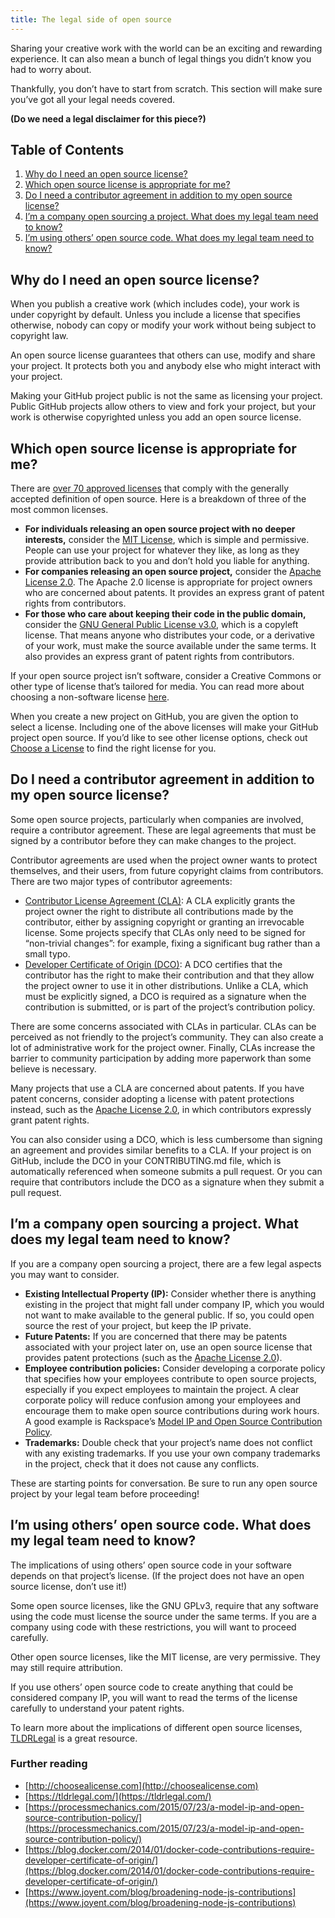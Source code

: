 ```yaml
---
title: The legal side of open source
---
```


Sharing your creative work with the world can be an exciting and rewarding experience. It can also mean a bunch of legal things you didn’t know you had to worry about.

Thankfully, you don’t have to start from scratch. This section will make sure you’ve got all your legal needs covered.

**(Do we need a legal disclaimer for this piece?)**

## Table of Contents

1. [Why do I need an open source license?](#why-do-i-need-an-open-source-license)
2. [Which open source license is appropriate for me?](#which-open-source-license-is-appropriate-for-me)
3. [Do I need a contributor agreement in addition to my open source license?](#do-i-need-a-contributor-agreement-in-addition-to-my-open-source-license)
4. [I’m a company open sourcing a project. What does my legal team need to know?](#im-a-company-open-sourcing-a-project-what-does-my-legal-team-need-to-know)
5. [I’m using others’ open source code. What does my legal team need to know?](#im-using-others-open-source-code-what-does-my-legal-team-need-to-know)

## Why do I need an open source license?

When you publish a creative work (which includes code), your work is under copyright by default. Unless you include a license that specifies otherwise, nobody can copy or modify your work without being subject to copyright law.

An open source license guarantees that others can use, modify and share your project. It protects both you and anybody else who might interact with your project.

Making your GitHub project public is not the same as licensing your project. Public GitHub projects allow others to view and fork your project, but your work is otherwise copyrighted unless you add an open source license.

## Which open source license is appropriate for me?

There are [over 70 approved licenses](https://opensource.org/licenses/alphabetical) that comply with the generally accepted definition of open source. Here is a breakdown of three of the most common licenses.

* **For individuals releasing an open source project with no deeper interests,** consider the [MIT License](http://choosealicense.com/licenses/mit/), which is simple and permissive. People can use your project for whatever they like, as long as they provide attribution back to you and don’t hold you liable for anything.
* **For companies releasing an open source project,** consider the [Apache License 2.0](http://choosealicense.com/licenses/apache-2.0/). The Apache 2.0 license is appropriate for project owners who are concerned about patents. It provides an express grant of patent rights from contributors.
* **For those who care about keeping their code in the public domain,** consider the [GNU General Public License v3.0](http://choosealicense.com/licenses/gpl-3.0/), which is a copyleft license. That means anyone who distributes your code, or a derivative of your work, must make the source available under the same terms. It also provides an express grant of patent rights from contributors.

If your open source project isn’t software, consider a Creative Commons or other type of license that’s tailored for media. You can read more about choosing a non-software license [here](http://choosealicense.com/non-software/).

When you create a new project on GitHub, you are given the option to select a license. Including one of the above licenses will make your GitHub project open source. If you’d like to see other license options, check out [Choose a License](http://choosealicense.com) to find the right license for you.

## Do I need a contributor agreement in addition to my open source license?

Some open source projects, particularly when companies are involved, require a contributor agreement. These are legal agreements that must be signed by a contributor before they can make changes to the project.

Contributor agreements are used when the project owner wants to protect themselves, and their users, from future copyright claims from contributors. There are two major types of contributor agreements:

* [Contributor License Agreement (CLA)](https://www.apache.org/licenses/icla.txt): A CLA explicitly grants the project owner the right to distribute all contributions made by the contributor, either by assigning copyright or granting an irrevocable license. Some projects specify that CLAs only need to be signed for “non-trivial changes”: for example, fixing a significant bug rather than a small typo.
* [Developer Certificate of Origin (DCO)](http://developercertificate.org/): A DCO certifies that the contributor has the right to make their contribution and that they allow the project owner to use it in other distributions. Unlike a CLA, which must be explicitly signed, a DCO is required as a signature when the contribution is submitted, or is part of the project’s contribution policy.

There are some concerns associated with CLAs in particular. CLAs can be perceived as not friendly to the project’s community. They can also create a lot of administrative work for the project owner. Finally, CLAs increase the barrier to community participation by adding more paperwork than some believe is necessary.

Many projects that use a CLA are concerned about patents. If you have patent concerns, consider adopting a license with patent protections instead, such as the [Apache License 2.0](http://choosealicense.com/licenses/apache-2.0/), in which contributors expressly grant patent rights.

You can also consider using a DCO, which is less cumbersome than signing an agreement and provides similar benefits to a CLA. If your project is on GitHub, include the DCO in your CONTRIBUTING.md file, which is automatically referenced when someone submits a pull request. Or you can require that contributors include the DCO as a signature when they submit a pull request.

## I’m a company open sourcing a project. What does my legal team need to know?

If you are a company open sourcing a project, there are a few legal aspects you may want to consider.

* **Existing Intellectual Property (IP):** Consider whether there is anything existing in the project that might fall under company IP, which you would not want to make available to the general public. If so, you could open source the rest of your project, but keep the IP private.
* **Future Patents:** If you are concerned that there may be patents associated with your project later on, use an open source license that provides patent protections (such as the [Apache License 2.0](http://choosealicense.com/licenses/apache-2.0/)).
* **Employee contribution policies:** Consider developing a corporate policy that specifies how your employees contribute to open source projects, especially if you expect employees to maintain the project. A clear corporate policy will reduce confusion among your employees and encourage them to make open source contributions during work hours. A good example is Rackspace’s [Model IP and Open Source Contribution Policy](https://processmechanics.com/2015/07/23/a-model-ip-and-open-source-contribution-policy/).
* **Trademarks:** Double check that your project’s name does not conflict with any existing trademarks. If you use your own company trademarks in the project, check that it does not cause any conflicts.

These are starting points for conversation. Be sure to run any open source project by your legal team before proceeding!

## I’m using others’ open source code. What does my legal team need to know?

The implications of using others’ open source code in your software depends on that project’s license. (If the project does not have an open source license, don’t use it!)

Some open source licenses, like the GNU GPLv3, require that any software using the code must license the source under the same terms. If you are a company using code with these restrictions, you will want to proceed carefully.

Other open source licenses, like the MIT license, are very permissive. They may still require attribution.

If you use others’ open source code to create anything that could be considered company IP, you will want to read the terms of the license carefully to understand your patent rights.

To learn more about the implications of different open source licenses, [TLDRLegal](https://tldrlegal.com/) is a great resource.

### Further reading

* [http://choosealicense.com](http://choosealicense.com)
* [https://tldrlegal.com/](https://tldrlegal.com/)
* [https://processmechanics.com/2015/07/23/a-model-ip-and-open-source-contribution-policy/](https://processmechanics.com/2015/07/23/a-model-ip-and-open-source-contribution-policy/)
* [https://blog.docker.com/2014/01/docker-code-contributions-require-developer-certificate-of-origin/](https://blog.docker.com/2014/01/docker-code-contributions-require-developer-certificate-of-origin/)
* [https://www.joyent.com/blog/broadening-node-js-contributions](https://www.joyent.com/blog/broadening-node-js-contributions)
